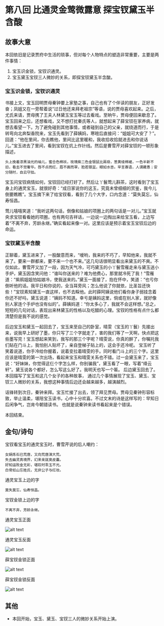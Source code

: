 # 第八回 比通灵金莺微露意 探宝钗黛玉半含酸

## 故事大意

本回依旧是记录贾府中生活的琐事，但对每个人物特点的塑造非常重要，主要是两件事情：

1. 宝玉识金锁，宝钗识通灵。
2. 宝玉黛玉宝钗三人微妙的关系，即探宝钗黛玉半含酸。


### 宝玉识金锁，宝钗识通灵

书接上文，宝玉回明贾母秦钟要上家塾之事，自己也有了个伴读的朋友，正好发奋；凤姐又在一旁帮着说“过日他还来拜老祖宗”等语，说的贾母喜欢起来。之后，尤氏来请，贾母携了王夫人林黛玉宝玉等过去看戏。至晌午，贾母便回来歇息了。宝玉回来之后，还想看戏，又不想打扰秦氏等人，就想起来了薛宝钗在家养病，就想去看望一下。为了避免碰到其他事情，或者碰到自己的父亲，就绕道而行，于是转弯向北奔梨香院来，宝玉先看到了薛姨妈，寒暄后直接问：“姐姐可大安了？”。回道：“他在里间，你去瞧他，里间比这里暖和，我收拾收拾就进去和你说话儿。”宝玉进去了里间，看到宝钗在炕上作针线。然后是曹雪芹对薛宝钗的一顿形象描述，

```
头上挽着漆黑油光的䌷儿，蜜合色棉袄，玫瑰紫二色金银鼠比肩褂，葱黄绫棉裙，一色半新不旧，看去不觉奢华。唇不点而红，眉不画而翠，脸若银盆，眼如水杏。罕言寡语，人谓藏愚；安分随时，自云守拙。
```
宝玉问宝钗病情如何，宝钗回已经打好了。然后让丫鬟莺儿斟茶，这时看到了宝玉身上的通灵宝玉，就很好奇：“成日家说你的这玉，究竟未曾细细的赏鉴，我今儿倒要瞧瞧”。宝玉摘下来了给宝钗看，看到了几个大字，口内念道：“莫失莫忘，仙寿恒昌。


莺儿嘻嘻笑道：“我听这两句话，倒像和姑娘的项圈上的两句话是一对儿。”宝玉就央求宝钗看看她的项圈，也有两句吉祥话，一边说一边掏出来给宝玉看，上边写着“不离不弃，芳龄永继。”确实看起来像一对。这里应该是预示着宝玉宝钗后边的命运。


### 宝钗黛玉半含酸

正聊着，黛玉进来了，一股酸意而来，“嗳哟，我来的不巧了，早知他来，我就不来了。要来一群都来，要不来一个也不来。”这几句话很明显看出来黛玉的不爽。不仅如此，曹雪芹又加了一段，因为天气冷，可巧黛玉的小丫鬟雪雁走来与黛玉送小手炉，黛玉因含笑问他：“谁叫你送来的？难为他费心，那里就冷死了我！”雪雁道：“紫鹃姐姐怕姑娘冷，使我送来的。”黛玉一面接了，抱在怀中，笑道：“也亏你倒听他的话。我平日和你说的，全当耳旁风；怎么他说了你就依，比圣旨还快些！”宝钗素知黛玉一直这样，也不去睬他。此时薛阿姨说他们看你身子弱挂念着你还不好吗，黛玉说道：“姨妈不知道。幸亏是姨妈这里，倘或在别人家，就好像别人家连个手炉也没有似的”。薛姨妈道：“你太多心了，我就不会这样想。”总之，短短的几句对话，表现出来林黛玉的性格以及吃醋的心理。宝钗的性格有点什么都清楚但是我不说的感觉。

后边宝玉和黛玉一起回去了，宝玉来至自己的卧室，晴雯（宝玉的丫鬟）先接出来，说我早上研好了墨，你只写了三个字就走了，害的我们等了一天啊，快点把这些墨写完！宝玉想起来笑到，我写的那三个字呢？晴雯说，你真的醉了，你嘱托我们贴在门斗上，我怕别人贴坏了，亲自登梯子贴上的，这会手还冷呢。  宝玉听了笑着说道，你手冷给你握着，说着变拉着晴雯的手。同时看门斗上的三个字。这里应该是晴雯的第一次出场，看起来宝玉和晴雯关系也不错。过一会黛玉来了，宝玉说：“好妹妹，你觉得这仨个字怎么样，你别骗我”，黛玉看了一眼，写着“绛云轩”。黛玉说各个都好，怎么写这么好了。我明天也写一个匾。 后边黛玉回去了。本回描写了宝玉和这几个女子的各种故事， 通过几个事情展现了宝玉、黛玉、宝钗三人微妙的关系，我想这种事情后边还会越来越多，越演越烈。


话锋转到次日，秦钟来拜。宝玉忙接了出去，领了拜见贾母。贾母见秦钟形容标致，举止温柔，堪陪宝玉读书，心中十分欢喜。不过文末的诗是这样写的：早知日后闲争气，岂肯今朝错读书。
也就是说秦钟来读书看起来是个错误。

本回结束。

## 金句/诗句

宝钗看宝玉的通灵宝玉时，曹雪芹说的后人嘲约：
```
女娲炼石已荒唐，又向荒唐演大荒。　　
失去幽灵真境界，幻来亲就臭皮囊。　　
好知运败金无彩，堪叹时乖玉不光。
白骨如山忘姓氏，无非公子与红妆。
```

通灵宝玉上边的字
```
莫失莫忘，仙寿恒昌。
```

宝钗金锁上边的字
```
不离不弃，芳龄永继。
```

通灵宝玉正面

![alt text](<img/截屏2024-02-14 19.36.53.png>)

通灵宝玉反面

![alt text](<img/截屏2024-02-14 19.38.08.png>)

薛宝钗金锁正面

![alt text](<img/截屏2024-02-14 19.39.06.png>)

薛宝钗金锁反面

![alt text](<img/截屏2024-02-14 19.39.22.png>)

## 其他

* 本回开始，宝玉、黛玉、宝钗三人的微妙关系开始上演。
